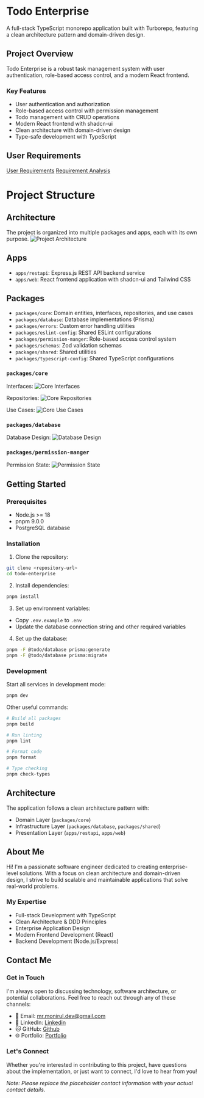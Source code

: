 # Todo Enterprise

A full-stack TypeScript monorepo application built with Turborepo, featuring a clean architecture pattern and domain-driven design.



## Project Overview

Todo Enterprise is a robust task management system with user authentication, role-based access control, and a modern React frontend.

### Key Features

- User authentication and authorization
- Role-based access control with permission management
- Todo management with CRUD operations
- Modern React frontend with shadcn-ui
- Clean architecture with domain-driven design
- Type-safe development with TypeScript


## User Requirements
[User Requirements](/docs/srs/Requirements.pdf)
[Requirement Analysis](/docs/srs/SRS_Analysis.pdf)


# Project Structure

## Architecture
The project is organized into multiple packages and apps, each with its own purpose.
![Project Architecture](/docs/images/architecture.png "Todo Enterprise Architecture")

## Apps

- `apps/restapi`: Express.js REST API backend service
- `apps/web`: React frontend application with shadcn-ui and Tailwind CSS

## Packages

- `packages/core`: Domain entities, interfaces, repositories, and use cases
- `packages/database`: Database implementations (Prisma)
- `packages/errors`: Custom error handling utilities
- `packages/eslint-config`: Shared ESLint configurations
- `packages/permission-manger`: Role-based access control system
- `packages/schemas`: Zod validation schemas
- `packages/shared`: Shared utilities
- `packages/typescript-config`: Shared TypeScript configurations

### `packages/core`
Interfaces: 
![Core Interfaces](/docs/images/interfaces.png "Core Interfaces")

Repositories:
![Core Repositories](/docs/images/repository_interface.png "Core Repositories")

Use Cases:
![Core Use Cases](/docs/images/use_cases_list.png "Core Use Cases")

### `packages/database`
Database Design: 
![Database Design](/docs/images/database_design.png "Database Design")

### `packages/permission-manger`
Permission State: 
![Permission State](/docs/images/permission_flow.png "Permission State")


## Getting Started

### Prerequisites

- Node.js >= 18
- pnpm 9.0.0
- PostgreSQL database

### Installation

1. Clone the repository:
```sh
git clone <repository-url>
cd todo-enterprise
```

2. Install dependencies:
```sh
pnpm install
```

3. Set up environment variables:
- Copy `.env.example` to `.env`
- Update the database connection string and other required variables

4. Set up the database:
```sh
pnpm -F @todo/database prisma:generate
pnpm -F @todo/database prisma:migrate
```

### Development

Start all services in development mode:
```sh
pnpm dev
```

Other useful commands:
```sh
# Build all packages
pnpm build

# Run linting
pnpm lint

# Format code
pnpm format

# Type checking
pnpm check-types
```

## Architecture

The application follows a clean architecture pattern with:

- Domain Layer (`packages/core`)
- Infrastructure Layer (`packages/database`, `packages/shared`)
- Presentation Layer (`apps/restapi`, `apps/web`)

## About Me

Hi! I'm a passionate software engineer dedicated to creating enterprise-level solutions. With a focus on clean architecture and domain-driven design, I strive to build scalable and maintainable applications that solve real-world problems.

### My Expertise
- Full-stack Development with TypeScript
- Clean Architecture & DDD Principles
- Enterprise Application Design
- Modern Frontend Development (React)
- Backend Development (Node.js/Express)

## Contact Me

### Get in Touch
I'm always open to discussing technology, software architecture, or potential collaborations. Feel free to reach out through any of these channels:

- 📧 Email: mr.monirul.dev@gmail.com
- 💼 LinkedIn: [Linkedin](https://www.linkedin.com/in/codemonkmi/)
- 🐱 GitHub: [Github](https://github.com/CodeMonkMI)
- 🌐 Portfolio: [Portfolio](https://codemonkmi.vercel.app/)

### Let's Connect
Whether you're interested in contributing to this project, have questions about the implementation, or just want to connect, I'd love to hear from you!

*Note: Please replace the placeholder contact information with your actual contact details.*